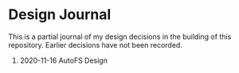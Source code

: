 Design Journal
==============

This is a partial journal of my design decisions in the building of this
repository. Earlier decisions have not been recorded.

1. 2020-11-16 AutoFS Design
